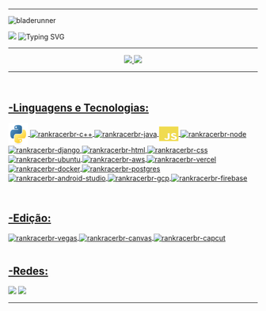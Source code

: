 <hr />

![bladerunner](https://github.com/RankracerBR/rankracerbr/assets/101043200/36fe0ff8-cf48-437c-8f03-4604d708a7e5)

<p> 
    <img src="https://readme-typing-svg.herokuapp.com?font=Fira+Code&pause=1000&color=3781C8&width=435&lines=Ol%C3%A1!+Sou+Augusto+Pontes+;Desenvolvedor+de+Software+%F0%9F%92%A1"(https://git.io/typing-svg)>
    <img href="https://git.io/typing-svg"><img src="https://readme-typing-svg.herokuapp.com?font=Fira+Code&pause=1000&color=A6B311&width=435&lines=Hello!++I'm+Augusto+Pontes;Software+Developer+%F0%9F%92%AB" alt="Typing SVG"(https://git.io/typing-svg)>
 </p>

<hr />

<div align="center">
  <a href="https://github.com/RankracerBR">
  <img height="180em" src="https://github-readme-stats.vercel.app/api?username=RankracerBR&show_icons=true&theme=rose_pine&include_all_commits=true&count_private=true"/>
  <img height="180em" src="https://github-readme-stats.vercel.app/api/top-langs/?username=RankracerBR&layout=compact&langs_count=7&theme=rose_pine"/>
</div>

<hr />

<div style="display: inline_block"><br>
  <h2>-Linguagens e Tecnologias: </h2>
  <img align="center" alt="rankracerbr-phyton" height="45" width="40" src="https://raw.githubusercontent.com/devicons/devicon/master/icons/python/python-original.svg">
  <img align="center" alt="rankracerbr-c++" height="36" width="35" src="https://upload.wikimedia.org/wikipedia/commons/3/32/C%2B%2B_logo.png">
  <img align ="center" alt="rankracerbr-java" height="45" width="40" src="https://imgs.search.brave.com/0CM6gcTONyzFIOn1ysOfQ6ZwvC8_EiRKrSLqbOVCzoc/rs:fit:860:0:0/g:ce/aHR0cHM6Ly9hc3Nl/dHMuc3RpY2twbmcu/Y29tL2ltYWdlcy81/ODQ4MDk3OWNlZjEw/MTRjMGI1ZTQ5MDEu/cG5n">
  <img align="center" alt="rankracerbr-Js" height="30" width="40" src="https://raw.githubusercontent.com/devicons/devicon/master/icons/javascript/javascript-plain.svg">
  <img align ="center" alt="rankracerbr-node" height="30" width="45" src="https://upload.wikimedia.org/wikipedia/commons/thumb/d/d9/Node.js_logo.svg/2560px-Node.js_logo.svg.png">
  <img align="center" alt="rankracerbr-django" height="40" width="35" src="https://brandslogos.com/wp-content/uploads/images/large/django-logo.png">
  <img align="center" alt="rankracerbr-html" height="33" width="35" src="https://logodownload.org/wp-content/uploads/2016/10/html5-logo-10.png">
  <img align="center" alt="rankracerbr-css" height="35" width="39" src="https://logospng.org/download/css-3/logo-css-3-2048.png">
  <img align ="center" alt="rankracerbr-ubuntu" height="40" widht="30" src="https://brandslogos.com/wp-content/uploads/images/large/ubuntu-logo.png">
  <img align ="center" alt="rankracerbr-aws" height="30" widht="30" src="https://upload.wikimedia.org/wikipedia/commons/thumb/9/93/Amazon_Web_Services_Logo.svg/2560px-Amazon_Web_Services_Logo.svg.png">
  <img align ="center" alt="rankracerbr-vercel" height="40" width="90" src="https://www.aitoolsclub.com/content/images/2023/05/Screenshot-2023-05-21-221857.png">
  <img align ="center" alt="rankracerbr-docker" height="35" width="35" src="https://cdn-icons-png.flaticon.com/512/919/919853.png">
  <img align ="center" alt="rankracerbr-postgres" height="35" width="35" src="https://upload.wikimedia.org/wikipedia/commons/thumb/2/29/Postgresql_elephant.svg/993px-Postgresql_elephant.svg.png">
  <img align ="center" alt="rankracerbr-android-studio" height="35" width="35" src="https://uxwing.com/wp-content/themes/uxwing/download/brands-and-social-media/android-studio-icon.png">
  <img align ="center" alt="rankracerbr-gcp" height="35" width="40" src="https://static-00.iconduck.com/assets.00/google-cloud-icon-2048x1646-7admxejz.png">
  <img align ="center" alt="rankracerbr-firebase" height="35" width="45" src="https://cdn.freebiesupply.com/logos/thumbs/2x/firebase-1-logo.png">
  <p></p>  
</div>

<div style="display: inline_block"><br>
    <h2>-Edição: </h2>
    <img align="center" alt="rankracerbr-vegas" height="45" width="45" src="https://static.wikia.nocookie.net/logo_editing/images/2/28/Vegas_Pro_17_icon_%28MAGIX%29.png/revision/latest?cb=20230105192252">
    <img align="center" alt="rankracerbr-canvas" height="45" width="45" src="https://i.pinimg.com/originals/7f/29/5f/7f295feeaae4b4fedcba23acbb7fec30.png">
    <img align="center" alt="rankracerbr-capcut" height="45" width="45" src="https://i.pinimg.com/originals/fe/97/3e/fe973ef75e14e96c5fc5cdf4fcdc0ef4.jpg">
</div>


<div style="display: inline_block"><br>
  <h2>-Redes: </h2>
  <a href="https://www.instagram.com/rankracerbr/" target="_blank"><img src="https://img.shields.io/badge/-Instagram-%23E4405F?style=for-the-badge&logo=instagram&logoColor=white" target="_blank"></a>
  <a href="https://www.linkedin.com/in/augusto-pontes-123886234/" target="_blank"><img src="https://img.shields.io/badge/-LinkedIn-%230077B5?style=for-the-badge&logo=linkedin&logoColor=white" target="_blank"></a> 
</div>

<hr />

